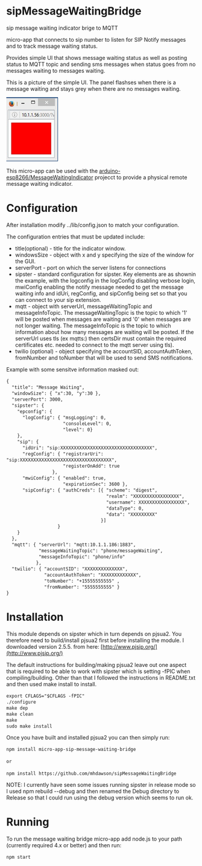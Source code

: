 # sipMessageWaitingBridge
sip message waiting indicator brige to MQTT

micro-app that connects to sip number to listen for
SIP Notify messages and to track message waiting status.

Provides simple UI that shows message waiting status as
well as posting status to MQTT topic and sending sms
messages when status goes from no messages waiting to
messages waiting.

This is a picture of the simple UI.  The panel flashses
when there is a message waiting and stays grey when there
are no messages waiting.

![messageWaitingUI](https://raw.githubusercontent.com/mhdawson/sipMessageWaitingBridge/master/pictures/message-waiting.jpg?raw=true)

This micro-app can be used with the
[arduino-esp8266/MessageWaitingIndicator](https://github.com/mhdawson/arduino-esp8266/tree/master/MessageWaitingIndicator)
projecct to provide a physical remote message waiting indicator.

# Configuration

After installation modify ../lib/config.json to match
your configuration.

The configuration entries that must be updated include:

* title(optional) - title for the indicator window.
* windowsSize - object with x and y specifying the size of the
  window for the GUI.
* serverPort - port on which the server listens for connections
* sipster - standard configuration for sipster. Key elements
  are as shownin the example, with the logconfig in the
  logConfig disabling verbose login, mwiConfig enabling the notify
  message needed to get the message waiting info and idUri,
  regConfig, and sipConfig being set so that
  you can connect to your sip extension.
* mqtt - object with serverUrl, messageWaitingTopic and
  messageInfoTopic.  The messageWaitingTopic is the topic
  to which '1' will be posted when messages are waiting and '0'
  when messages are not longer waiting.  The messageInfoTopic
  is the topic to which information about how many messages
  are waiting will be posted.  If the serverUrl
  uses tls (ex mqtts:) then certsDir must contain the
  required certificates etc. needed to connect to the
  mqtt server using tls).
* twilio (optional) - object specifying the accountSID,
  accountAuthToken, fromNumber and toNumber that will
  be used to send SMS notifications.

Example with some sensitve information masked out:

```
{
  "title": "Message Waiting",
  "windowSize": { "x":30, "y":30 },
  "serverPort": 3000,
  "sipster": {
    "epconfig": {
      "logConfig": { "msgLogging": 0,
                     "consoleLevel": 0,
                     "level": 0}
    },
    "sip": {
      "idUri": "sip:XXXXXXXXXXXXXXXXXXXXXXXXXXXXXXXXXX",
      "regConfig": { "registrarUri": "sip:XXXXXXXXXXXXXXXXXXXXXXXXXXXXXXXXXX",
                     "registerOnAdd": true
                 },
      "mwiConfig": { "enabled": true,
                     "expirationSec": 3600 },
      "sipConfig": { "authCreds": [{ "scheme": "digest",
                                     "realm": "XXXXXXXXXXXXXXXXX",
                                     "username": XXXXXXXXXXXXXXXXX",
                                     "dataType": 0,
                                     "data": "XXXXXXXXX"
                                   }]
                   }
    }
  },
  "mqtt": { "serverUrl": "mqtt:10.1.1.186:1883",
            "messageWaitingTopic": "phone/messageWaiting",
            "messageInfoTopic": "phone/info"
           },
  "twilio": { "accountSID": "XXXXXXXXXXXXXX",
              "accountAuthToken": "XXXXXXXXXXXXX",
              "toNumber": "+15555555555" ,
              "fromNumber": "5555555555" }
}
```

# Installation

This module depends on sipster which in turn depends on pjsua2.
You therefore need to build/install pjsua2 first before installing
the module. I downloaded version 2.5.5. from here:
[http://www.pjsip.org/](http://www.pjsip.org/) 

The default instructions for building/making pjsua2 leave out
one aspect that is required to be able to work with sipster which
is setting -fPIC when compiling/building.  Other than that I
followed the instructions in README.txt and then used make install
to install. 

```
export CFLAGS="$CFLAGS -fPIC"
./configure
make dep
make clean
make
sudo make install
```

Once you have built and installed pjsua2 you can then simply run:

```
npm install micro-app-sip-message-waiting-bridge

or

npm install https://github.com/mhdawson/sipMessageWaitingBridge
```

NOTE: I currently have seen some issues running sipster in release
mode so I used npm rebuild --debug and then renamed the Debug directory
to Release so that I could run using the debug version which seems
to run ok.

# Running

To run the message waiting bridge micro-app add node.js
to your path (currently required 4.x or better) and then run:

```
npm start
```

